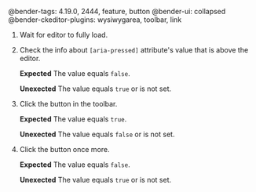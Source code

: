 @bender-tags: 4.19.0, 2444, feature, button
@bender-ui: collapsed
@bender-ckeditor-plugins: wysiwygarea, toolbar, link

1. Wait for editor to fully load.
1. Check the info about `[aria-pressed]` attribute's value that is above the editor.

	**Expected** The value equals `false`.

	**Unexected** The value equals `true` or is not set.
1. Click the button in the toolbar.

	**Expected** The value equals `true`.

	**Unexected** The value equals `false` or is not set.
1. Click the button once more.

	**Expected** The value equals `false`.

	**Unexected** The value equals `true` or is not set.
